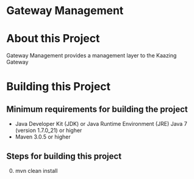 # Gateway Management

# About this Project

Gateway Management provides a management layer to the Kaazing Gateway

# Building this Project

## Minimum requirements for building the project
* Java Developer Kit (JDK) or Java Runtime Environment (JRE) Java 7 (version 1.7.0_21) or higher
* Maven 3.0.5 or higher

## Steps for building this project
0. mvn clean install
